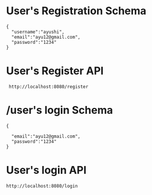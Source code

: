 # User's Registration Schema

```
{
  "username":"ayushi",
  "email":"ayu12@gmail.com",
  "password":"1234"
}

```

# User's Register API

` http://localhost:8080/register`

# /user's login Schema

```
{

  "email":"ayu12@gmail.com",
  "password":"1234"
}

```

# User's login API

`http://localhost:8080/login`


